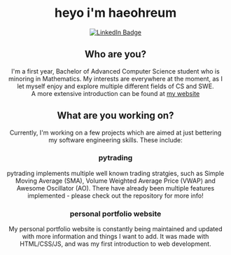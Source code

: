 <div id="header" align="center">
<h1>
  heyo i'm haeohreum
</h1>
  <div id="badges">
  <a href="https://www.linkedin.com/in/haeohreum-kim-3a92bb240/">
    <img src="https://img.shields.io/badge/LinkedIn-blue?style=for-the-badge&logo=linkedin&logoColor=white" alt="LinkedIn Badge"/>
  </a>

<div>
  <h2> Who are you?</h2>
  I'm a first year, Bachelor of Advanced Computer Science student who is minoring in Mathematics. My interests are everywhere at the moment, as I let myself enjoy and explore multiple different fields of CS and SWE. <br>
A more extensive introduction can be found at <a href="https://haezera.github.io" target="_blank">my website</a>
  <h2>What are you working on?</h2>
  Currently, I'm working on a few projects which are aimed at just bettering my software engineering skills. These include:
    <h3>pytrading</h3>
    pytrading implements multiple well known trading stratgies, such as Simple Moving Average (SMA), Volume Weighted Average Price (VWAP) and Awesome Oscillator (AO). There have already been multiple features implemented - please check out the repository for more info!
    <h3>personal portfolio website</h3>
    My personal portfolio website is constantly being maintained and updated with more information and things I want to add. It was made with HTML/CSS/JS, and was my first introduction to web development. 
    
</div>
